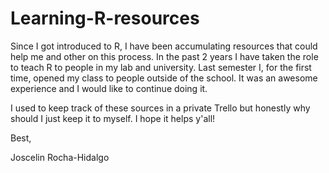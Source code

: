 # Learning-R-resources

Since I got introduced to R, I have been accumulating resources that could help me and other on this process. In the past 2 years I have taken the role to teach R to people in my lab and university. Last semester I, for the first time, opened my class to people outside of the school. It was an awesome experience and I would like to continue doing it. 

I used to keep track of these sources in a private Trello but honestly why should I just keep it to myself. I hope it helps y'all!

Best,

Joscelin Rocha-Hidalgo
